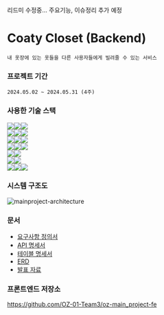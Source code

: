 리드미 수정중... 주요기능, 이슈정리 추가 예정

# Coaty Closet (Backend)

    내 옷장에 있는 옷들을 다른 사용자들에게 빌려줄 수 있는 서비스

### 프로젝트 기간

    2024.05.02 ~ 2024.05.31 (4주)

<!-- ### 프로젝트 목표 -->
<!-- ### 주요 기능 -->

### 사용한 기술 스택

<img src="https://img.shields.io/badge/Framework-2b2226?style=for-the-badge"><img src="https://img.shields.io/badge/django-092E20?style=for-the-badge&logo=django&logoColor=white"><img src="https://img.shields.io/badge/5.0.6-515151?style=for-the-badge">  
<img src="https://img.shields.io/badge/Language-2b2226?style=for-the-badge"><img src="https://img.shields.io/badge/python-3776AB?style=for-the-badge&logo=python&logoColor=white"><img src="https://img.shields.io/badge/3.12.2-515151?style=for-the-badge">  
<img src="https://img.shields.io/badge/Database-2b2226?style=for-the-badge"><img src="https://img.shields.io/badge/postgresql-4169E1?style=for-the-badge&logo=postgresql&logoColor=white"><img src="https://img.shields.io/badge/8.3.0-515151?style=for-the-badge">  
<img src="https://img.shields.io/badge/Container-2b2226?style=for-the-badge"><img src="https://img.shields.io/badge/docker-2496ED?style=for-the-badge&logo=docker&logoColor=white"><img src="https://img.shields.io/badge/25.0.3-515151?style=for-the-badge">  
<img src="https://img.shields.io/badge/CICD-2b2226?style=for-the-badge"><img src="https://img.shields.io/badge/githubactions-2088FF?style=for-the-badge&logo=githubactions&logoColor=white">  
<img src="https://img.shields.io/badge/Monitoring-2b2226?style=for-the-badge"><img src="https://img.shields.io/badge/sentry-362D59?style=for-the-badge&logo=sentry&logoColor=white">  
<img src="https://img.shields.io/badge/Webserver-2b2226?style=for-the-badge"><img src="https://img.shields.io/badge/nginx-009639?style=for-the-badge&logo=nginx&logoColor=white"><img src="https://img.shields.io/badge/1.25.5-515151?style=for-the-badge">

### 시스템 구조도

![mainproject-architecture](https://github.com/OZ-01-Team3/oz-main_project-be/assets/70841430/61adef89-16f6-40ad-9845-dc336bf73da8)

### 문서

-   [요구사항 정의서](https://docs.google.com/spreadsheets/d/187aO986yKjJM45Hqxip8AWftq1uudlR9Sp2PNxqGkP4/edit?usp=sharing)
-   [API 명세서](https://docs.google.com/spreadsheets/d/1Cazwb3ZfrOKqpH1QGs3gFYhUL4HMJTEE1KrAo8HypA0/edit?usp=sharing)
-   [테이블 명세서](https://docs.google.com/spreadsheets/d/1CUTrHXw645jRPyO4fJLkQp2z42NcuwMAph0UNMusDrM/edit?usp=sharing)
-   [ERD](https://docs.google.com/spreadsheets/d/12F_d32DEJqG5RW81GeQR8NzCwuuS-rWx0kiy4fCI-Dw/edit?usp=sharing)
-   [발표 자료](https://docs.google.com/presentation/d/1N5kzsQY1tZmLqxB-NLcAlUJfjUgXzDFaXIWxLOPnOZI/edit?usp=sharing)

### 프론트엔드 저장소

https://github.com/OZ-01-Team3/oz-main_project-fe

<!-- ### 기술적 경험 -->
